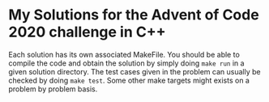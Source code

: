 # My Solutions for the Advent of Code 2020 challenge in C++

Each solution has its own associated MakeFile. You should be able to compile the code and obtain the solution by simply doing `make run` in a given solution directory. The test cases given in the problem can usually be checked by doing `make test`. Some other make targets might exists on a problem by problem basis.

